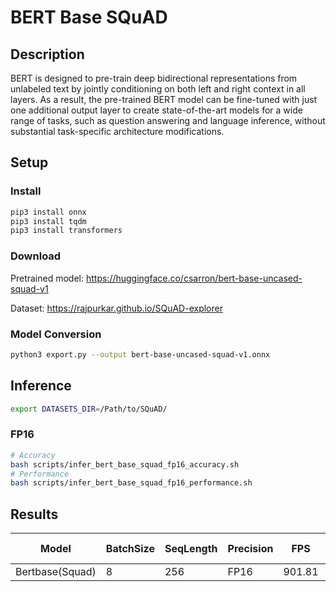 # BERT Base SQuAD

## Description

BERT is designed to pre-train deep bidirectional representations from unlabeled text by jointly conditioning on both left and right context in all layers. As a result, the pre-trained BERT model can be fine-tuned with just one additional output layer to create state-of-the-art models for a wide range of tasks, such as question answering and language inference, without substantial task-specific architecture modifications.

## Setup

### Install

```bash
pip3 install onnx
pip3 install tqdm
pip3 install transformers
```

### Download

Pretrained model: <https://huggingface.co/csarron/bert-base-uncased-squad-v1>

Dataset: <https://rajpurkar.github.io/SQuAD-explorer>

### Model Conversion

```bash
python3 export.py --output bert-base-uncased-squad-v1.onnx
```

## Inference

```bash
export DATASETS_DIR=/Path/to/SQuAD/
```

### FP16

```bash
# Accuracy
bash scripts/infer_bert_base_squad_fp16_accuracy.sh
# Performance
bash scripts/infer_bert_base_squad_fp16_performance.sh
```

## Results

Model            |BatchSize  |SeqLength |Precision |FPS       | F1 Score
-----------------|-----------|----------|----------|----------|--------
Bertbase(Squad)  |    8      |   256    |   FP16   |901.81    | 88.08

